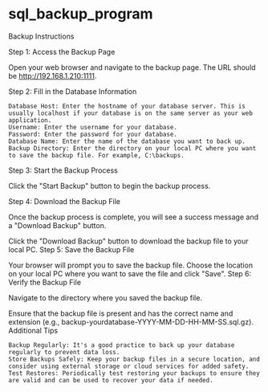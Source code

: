 # sql_backup_program


Backup Instructions


Step 1: Access the Backup Page

Open your web browser and navigate to the backup page. The URL should be http://192.168.1.210:1111.



Step 2: Fill in the Database Information

    Database Host: Enter the hostname of your database server. This is usually localhost if your database is on the same server as your web application.
    Username: Enter the username for your database.
    Password: Enter the password for your database.
    Database Name: Enter the name of the database you want to back up.
    Backup Directory: Enter the directory on your local PC where you want to save the backup file. For example, C:\backups.

Step 3: Start the Backup Process

Click the "Start Backup" button to begin the backup process.



Step 4: Download the Backup File

Once the backup process is complete, you will see a success message and a "Download Backup" button.

Click the "Download Backup" button to download the backup file to your local PC.
Step 5: Save the Backup File

Your browser will prompt you to save the backup file. Choose the location on your local PC where you want to save the file and click "Save".
Step 6: Verify the Backup File

Navigate to the directory where you saved the backup file.

Ensure that the backup file is present and has the correct name and extension (e.g., backup-yourdatabase-YYYY-MM-DD-HH-MM-SS.sql.gz).
Additional Tips

    Backup Regularly: It's a good practice to back up your database regularly to prevent data loss.
    Store Backups Safely: Keep your backup files in a secure location, and consider using external storage or cloud services for added safety.
    Test Restores: Periodically test restoring your backups to ensure they are valid and can be used to recover your data if needed.

